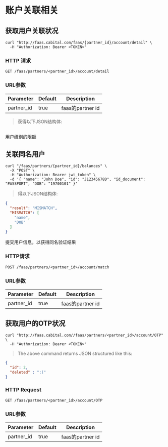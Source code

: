 # 账户关联相关

## 获取用户关联状况


```shell
curl "http://faas.cabital.com/faas/{partner_id}/account/detail" \
  -H "Authorization: Bearer <TOKEN>"
```

### HTTP 请求

`GET /faas/partners/<partner_id>/account/detail`

### URL参数

Parameter | Default | Description
--------- | ------- | -----------
partner_id | true | faas的partner id


> 获得以下JSON结构体:

```json

```
<aside class="success">
用户级别的限额
</aside>

## 关联同名用户

```shell
curl "/faas/partners/{partner_id}/balances" \
  -X "POST" \
  -H "Authorization: Bearer jwt_token" \
  -d '{ "name": "John Doe", "id": "J12345678D", "id_document": "PASSPORT", "DOB": "19700101" }' 
```

> 得以下JSON结构体:

```json
{
  "result": "MISMATCH",
  "MISMATCH": [
    "name",
    "DOB"
  ]
}
```

提交用户信息，以获得同名验证结果


### HTTP请求

`POST /faas/partners/<partner_id>/account/match`

### URL参数

Parameter | Default | Description
--------- | ------- | -----------
partner_id | true | faas的partner id

## 获取用户的OTP状况



```shell
curl "http://faas.cabital.com//faas/partners/<partner_id>/account/OTP" \
  -H "Authorization: Bearer <TOKEN>"
```


> The above command returns JSON structured like this:

```json
{
  "id": 2,
  "deleted" : ":("
}
```



### HTTP Request

`GET /faas/partners/<partner_id>/account/OTP`

### URL参数

Parameter | Default | Description
--------- | ------- | -----------
partner_id | true | faas的partner id

